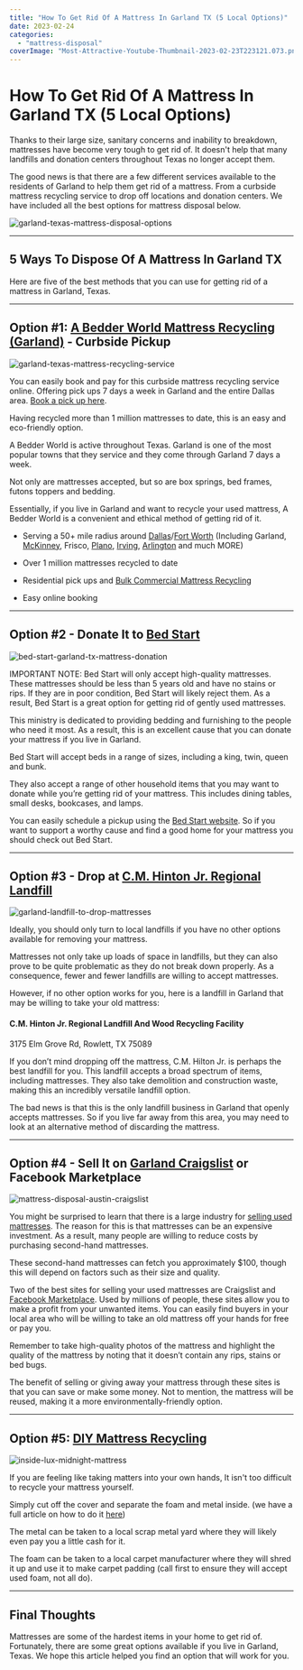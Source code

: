 ```yaml
---
title: "How To Get Rid Of A Mattress In Garland TX (5 Local Options)"
date: 2023-02-24
categories: 
  - "mattress-disposal"
coverImage: "Most-Attractive-Youtube-Thumbnail-2023-02-23T223121.073.png"
---
```


# How To Get Rid Of A Mattress In Garland TX (5 Local Options)

Thanks to their large size, sanitary concerns and inability to breakdown, mattresses have become very tough to get rid of. It doesn't help that many landfills and donation centers throughout Texas no longer accept them.

The good news is that there are a few different services available to the residents of Garland to help them get rid of a mattress. From a curbside mattress recycling service to drop off locations and donation centers. We have included all the best options for mattress disposal below.

![garland-texas-mattress-disposal-options](images/Most-Attractive-Youtube-Thumbnail-2023-02-23T223121.073-1024x576.png)

* * *

## 5 Ways To Dispose Of A Mattress In Garland TX

Here are five of the best methods that you can use for getting rid of a mattress in Garland, Texas.

* * *

## Option #1: [A Bedder World Mattress Recycling (Garland)](https://www.abedderworld.com/Garland-TX/) - Curbside Pickup

![garland-texas-mattress-recycling-service](images/Screen-Shot-2023-02-23-at-9.56.45-PM-1024x491.png)

You can easily book and pay for this curbside mattress recycling service online. Offering pick ups 7 days a week in Garland and the entire Dallas area. [Book a pick up here](https://www.abedderworld.com/Garland-TX/).

Having recycled more than 1 million mattresses to date, this is an easy and eco-friendly option. 

A Bedder World is active throughout Texas. Garland is one of the most popular towns that they service and they come through Garland 7 days a week.

Not only are mattresses accepted, but so are box springs, bed frames, futons toppers and bedding.

Essentially, if you live in Garland and want to recycle your used mattress, A Bedder World is a convenient and ethical method of getting rid of it. 

- Serving a 50+ mile radius around [Dallas](https://www.abedderworld.com/dallas-mattress-disposal-options.html/)/[Fort Worth](https://www.abedderworld.com/mattress-disposal-fort-worth/) (Including Garland, [McKinney](https://www.abedderworld.com/how-to-get-rid-of-a-mattress-in-mckinney-tx-5-local-options.html/), Frisco, [Plano](https://www.abedderworld.com/how-to-get-rid-of-a-mattress-in-plano-tx.html/), [Irving](https://www.abedderworld.com/how-to-get-rid-of-a-mattress-in-irving-tx.html/), [Arlington](https://www.abedderworld.com/how-to-get-rid-of-a-mattress-in-arlington-tx-local-options.html/) and much MORE)

- Over 1 million mattresses recycled to date

- Residential pick ups and [Bulk Commercial Mattress Recycling](https://www.abedderworld.com/commercial/)

- Easy online booking

* * *

## Option #2 - Donate It to [Bed Start](https://bedstart.org/)

![bed-start-garland-tx-mattress-donation](images/BedStart_NEW-1.jpeg)

IMPORTANT NOTE: Bed Start will only accept high-quality mattresses. These mattresses should be less than 5 years old and have no stains or rips. If they are in poor condition, Bed Start will likely reject them. As a result, Bed Start is a great option for getting rid of gently used mattresses.

This ministry is dedicated to providing bedding and furnishing to the people who need it most. As a result, this is an excellent cause that you can donate your mattress if you live in Garland.

Bed Start will accept beds in a range of sizes, including a king, twin, queen and bunk.

They also accept a range of other household items that you may want to donate while you’re getting rid of your mattress. This includes dining tables, small desks, bookcases, and lamps.

You can easily schedule a pickup using the [Bed Start website](https://bedstart.org/schedule-a-pickup). So if you want to support a worthy cause and find a good home for your mattress you should check out Bed Start.

* * *

## Option #3 - Drop at [C.M. Hinton Jr. Regional Landfill](https://www.garlandtx.gov/3673/Hinton-Landfill)

![garland-landfill-to-drop-mattresses](images/Screen-Shot-2023-02-23-at-10.10.22-PM.png)

Ideally, you should only turn to local landfills if you have no other options available for removing your mattress.

Mattresses not only take up loads of space in landfills, but they can also prove to be quite problematic as they do not break down properly. As a consequence, fewer and fewer landfills are willing to accept mattresses. 

However, if no other option works for you, here is a landfill in Garland that may be willing to take your old mattress:

#### C.M. Hinton Jr. Regional Landfill And Wood Recycling Facility

3175 Elm Grove Rd, Rowlett, TX 75089

If you don’t mind dropping off the mattress, C.M. Hilton Jr. is perhaps the best landfill for you. This landfill accepts a broad spectrum of items, including mattresses. They also take demolition and construction waste, making this an incredibly versatile landfill option. 

The bad news is that this is the only landfill business in Garland that openly accepts mattresses. So if you live far away from this area, you may need to look at an alternative method of discarding the mattress.

* * *

## Option #4 - Sell It on [Garland Craigslist](https://dallas.craigslist.org/?postal=75040&search_distance=13) or Facebook Marketplace

![mattress-disposal-austin-craigslist](images/Screen-Shot-2019-12-11-at-8.06.07-AM-edited.png)

You might be surprised to learn that there is a large industry for [selling used mattresses](https://www.abedderworld.com/how-to-sell-used-mattresses.html/). The reason for this is that mattresses can be an expensive investment. As a result, many people are willing to reduce costs by purchasing second-hand mattresses.

These second-hand mattresses can fetch you approximately $100, though this will depend on factors such as their size and quality.

Two of the best sites for selling your used mattresses are Craigslist [](https://austin.craigslist.org/)and [Facebook Marketplace](https://www.facebook.com/login/?next=%2Fmarketplace%2F). Used by millions of people, these sites allow you to make a profit from your unwanted items. You can easily find buyers in your local area who will be willing to take an old mattress off your hands for free or pay you.

Remember to take high-quality photos of the mattress and highlight the quality of the mattress by noting that it doesn’t contain any rips, stains or bed bugs.

The benefit of selling or giving away your mattress through these sites is that you can save or make some money. Not to mention, the mattress will be reused, making it a more environmentally-friendly option.

* * *

## Option #5: [DIY Mattress Recycling](https://www.abedderworld.com/how-to-recycle-a-mattress/)

![inside-lux-midnight-mattress](images/IMG_3264-768x1024.jpeg)

If you are feeling like taking matters into your own hands, It isn't too difficult to recycle your mattress yourself.

Simply cut off the cover and separate the foam and metal inside. (we have a full article on how to do it [here](https://www.abedderworld.com/how-to-recycle-a-mattress/))

The metal can be taken to a local scrap metal yard where they will likely even pay you a little cash for it.

The foam can be taken to a local carpet manufacturer where they will shred it up and use it to make carpet padding (call first to ensure they will accept used foam, not all do).

* * *

## Final Thoughts

Mattresses are some of the hardest items in your home to get rid of. Fortunately, there are some great options available if you live in Garland, Texas. We hope this article helped you find an option that will work for you.

